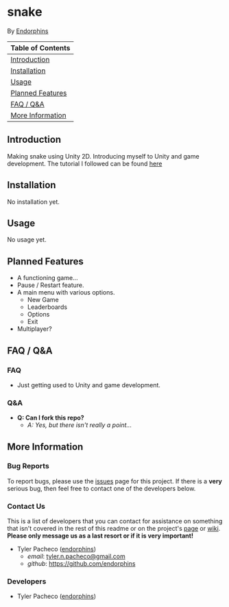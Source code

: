 # snake

By [Endorphins][endorphins]

| Table of Contents                     |
|---------------------------------------|
| [Introduction](#introduction)         |
| [Installation](#installation)         |
| [Usage](#usage)                       |
| [Planned Features](#planned_features) |
| [FAQ / Q&A](#faq)                     |
| [More Information](#more_info)        |

<a name="introduction"></a>
## Introduction

 <!-- NOTE: This is the README.md, it uses Markdown and should be read with an application that can use it. If not, it should still be readable with anything that can read *.txt files. -->

Making snake using Unity 2D. Introducing myself to Unity and game development. The tutorial I followed can be found [here](https://noobtuts.com/unity/2d-snake-game)

<a name="installation"></a>
## Installation

No installation yet.

<a name="usage"></a>
## Usage

No usage yet.

<a name="planned_features"></a>
## Planned Features

* A functioning game...
* Pause / Restart feature.
* A main menu with various options.
    * New Game
    * Leaderboards
    * Options
    * Exit
* Multiplayer?

<a name="faq"></a>
## FAQ / Q&A

### FAQ

* Just getting used to Unity and game development.

### Q&A

* **Q: Can I fork this repo?**
    * _A: Yes, but there isn't really a point..._

<a name="more_info"></a>
## More Information

### Bug Reports

To report bugs, please use the [issues][github issues] page for this project. If there is a **very** serious bug, then feel free to contact one of the developers below.

### Contact Us

This is a list of developers that you can contact for assistance on something that isn't covered in the rest of this readme or on the project's [page][github page] or [wiki][github wiki].  
**Please only message us as a last resort or if it is very important!**

* Tyler Pacheco ([endorphins][endorphins])
    * _email_: tyler.n.pacheco@gmail.com
    * _github_: https://github.com/endorphins

### Developers

* Tyler Pacheco ([endorphins][endorphins])

[endorphins]: https://github.com/endorphins
[github page]: https://github.com/endorphins/hello-git
[github issues]: https://github.com/endorphins/hello-git/issues
[github wiki]: https://github.com/endorphins/hello-git/wiki
